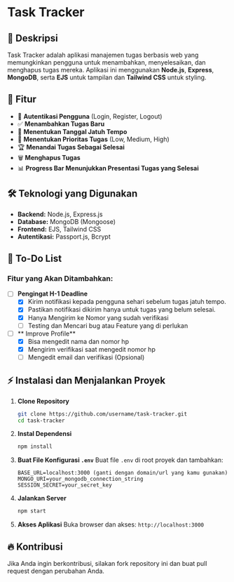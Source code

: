 # Task Tracker

## 📌 Deskripsi
Task Tracker adalah aplikasi manajemen tugas berbasis web yang memungkinkan pengguna untuk menambahkan, menyelesaikan, dan menghapus tugas mereka. Aplikasi ini menggunakan **Node.js**, **Express**, **MongoDB**, serta **EJS** untuk tampilan dan **Tailwind CSS** untuk styling.

## 🚀 Fitur
- 🔐 **Autentikasi Pengguna** (Login, Register, Logout)
- ✅ **Menambahkan Tugas Baru**
- 📅 **Menentukan Tanggal Jatuh Tempo**
- 🚦 **Menentukan Prioritas Tugas** (Low, Medium, High)
- 🏆 **Menandai Tugas Sebagai Selesai**
- 🗑️ **Menghapus Tugas**
- 📊 **Progress Bar Menunjukkan Presentasi Tugas yang Selesai**

## 🛠️ Teknologi yang Digunakan
- **Backend:** Node.js, Express.js
- **Database:** MongoDB (Mongoose)
- **Frontend:** EJS, Tailwind CSS
- **Autentikasi:** Passport.js, Bcrypt

## 📝 To-Do List
### Fitur yang Akan Ditambahkan:
- [ ] **Pengingat H-1 Deadline**  
  - [x] Kirim notifikasi kepada pengguna sehari sebelum tugas jatuh tempo.   
  - [x] Pastikan notifikasi dikirim hanya untuk tugas yang belum selesai. 
  - [x] Hanya Mengirim ke Nomor yang sudah verifikasi
  - [ ] Testing dan Mencari bug atau Feature yang di perlukan
- [ ] ** Improve Profile**
  - [x] Bisa mengedit nama dan nomor hp
  - [x] Mengirim verifikasi saat mengedit nomor hp
  - [ ] Mengedit email dan verifikasi (Opsional)
## ⚡ Instalasi dan Menjalankan Proyek
1. **Clone Repository**
   ```sh
   git clone https://github.com/username/task-tracker.git
   cd task-tracker
   ```
2. **Instal Dependensi**
   ```sh
   npm install
   ```
3. **Buat File Konfigurasi `.env`**
   Buat file `.env` di root proyek dan tambahkan:
   ```env
   BASE_URL=localhost:3000 (ganti dengan domain/url yang kamu gunakan)
   MONGO_URI=your_mongodb_connection_string
   SESSION_SECRET=your_secret_key
   ```
4. **Jalankan Server**
   ```sh
   npm start
   ```
5. **Akses Aplikasi**
   Buka browser dan akses: `http://localhost:3000`



## 🔥 Kontribusi
Jika Anda ingin berkontribusi, silakan fork repository ini dan buat pull request dengan perubahan Anda.

